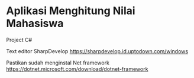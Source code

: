 # Aplikasi Menghitung Nilai Mahasiswa

Project C#

Text editor SharpDevelop
https://sharpdevelop.id.uptodown.com/windows

Pastikan sudah menginstal Net framework
https://dotnet.microsoft.com/download/dotnet-framework
